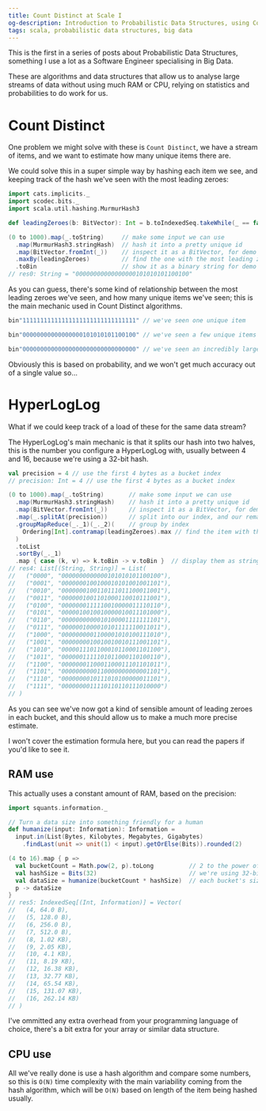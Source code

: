 ```yaml
---
title: Count Distinct at Scale I 
og-description: Introduction to Probabilistic Data Structures, using Count Distinct and introducing HyperLogLog.
tags: scala, probabilistic data structures, big data
---
```


This is the first in a series of posts about Probabilistic Data Structures, something I use a lot as a Software Engineer specialising in Big Data.

These are algorithms and data structures that allow us to analyse large streams of data without using much RAM or CPU, relying on statistics and probabilities to do work for us.

# Count Distinct

One problem we might solve with these is `Count Distinct`, we have a stream of items, and we want to estimate how many unique items there are.

We could solve this in a super simple way by hashing each item we see, and keeping track of the hash we've seen with the most leading zeroes: 


```scala
import cats.implicits._
import scodec.bits._
import scala.util.hashing.MurmurHash3

def leadingZeroes(b: BitVector): Int = b.toIndexedSeq.takeWhile(_ == false).size

(0 to 1000).map(_.toString)     // make some input we can use
  .map(MurmurHash3.stringHash)  // hash it into a pretty unique id
  .map(BitVector.fromInt(_))    // inspect it as a BitVector, for demo purposes
  .maxBy(leadingZeroes)         // find the one with the most leading zeroes
  .toBin                        // show it as a binary string for demo purposes
// res0: String = "00000000000000000101010101100100"
```

As you can guess, there's some kind of relationship between the most leading zeroes we've seen, and how many unique items we've seen; this is the main mechanic used in Count Distinct algorithms.

```scala
bin"11111111111111111111111111111111" // we've seen one unique item

bin"00000000000000000101010101100100" // we've seen a few unique items

bin"00000000000000000000000000000000" // we've seen an incredibly large number of unique items
```

Obviously this is based on probability, and we won't get much accuracy out of a single value so...

# HyperLogLog

What if we could keep track of a load of these for the same data stream?

The HyperLogLog's main mechanic is that it splits our hash into two halves, this is the number you configure a HyperLogLog with, usually between 4 and 16, because we're using a 32-bit hash.

```scala
val precision = 4 // use the first 4 bytes as a bucket index
// precision: Int = 4 // use the first 4 bytes as a bucket index

(0 to 1000).map(_.toString)       // make some input we can use
  .map(MurmurHash3.stringHash)    // hash it into a pretty unique id
  .map(BitVector.fromInt(_))      // inspect it as a BitVector, for demo purposes
  .map(_.splitAt(precision))      // split into our index, and our remaining hash
  .groupMapReduce(_._1)(_._2)(    // group by index
    Ordering[Int].contramap(leadingZeroes).max // find the item with the most leading zeroes in each bucket
  )
  .toList
  .sortBy(_._1)       
  .map { case (k, v) => k.toBin -> v.toBin }  // display them as strings for demo purposes
// res4: List[(String, String)] = List(
//   ("0000", "0000000000000101010101100100"),
//   ("0001", "0000000100100010101001001101"),
//   ("0010", "0000000100110111011100011001"),
//   ("0011", "0000001001101000110010111001"),
//   ("0100", "0000000111110010000011110110"),
//   ("0101", "0000010010010000010011101000"),
//   ("0110", "0000000000010100001111111101"),
//   ("0111", "0000001000010101111110011011"),
//   ("1000", "0000000001100001010100111010"),
//   ("1001", "0000000010010010010111001101"),
//   ("1010", "0000011101100010110001101100"),
//   ("1011", "0000001111101011000110100110"),
//   ("1100", "0000000110001100011101101011"),
//   ("1101", "0000000000110000000000001101"),
//   ("1110", "0000000010111010100000011101"),
//   ("1111", "0000000011110110110111010000")
// )
```

As you can see we've now got a kind of sensible amount of leading zeroes in each bucket, and this should allow us to make a much more precise estimate.

I won't cover the estimation formula here, but you can read the papers if you'd like to see it.

## RAM use

This actually uses a constant amount of RAM, based on the precision:

```scala
import squants.information._

// Turn a data size into something friendly for a human
def humanize(input: Information): Information =
  input.in(List(Bytes, Kilobytes, Megabytes, Gigabytes)
    .findLast(unit => unit(1) < input).getOrElse(Bits)).rounded(2)

(4 to 16).map { p =>
  val bucketCount = Math.pow(2, p).toLong          // 2 to the power of precision is how many buckets we have
  val hashSize = Bits(32)                          // we're using 32-bit hashes here, you could use 64-bit
  val dataSize = humanize(bucketCount * hashSize)  // each bucket's size is still hashSize, so we just multiply
  p -> dataSize
}
// res5: IndexedSeq[(Int, Information)] = Vector(
//   (4, 64.0 B),
//   (5, 128.0 B),
//   (6, 256.0 B),
//   (7, 512.0 B),
//   (8, 1.02 KB),
//   (9, 2.05 KB),
//   (10, 4.1 KB),
//   (11, 8.19 KB),
//   (12, 16.38 KB),
//   (13, 32.77 KB),
//   (14, 65.54 KB),
//   (15, 131.07 KB),
//   (16, 262.14 KB)
// )
```

I've ommitted any extra overhead from your programming language of choice, there's a bit extra for your array or similar data structure.


## CPU use

All we've really done is use a hash algorithm and compare some numbers, so this is `O(N)` time complexity with the main variability coming from the hash algorithm, which will be `O(N)` based on length of the item being hashed usually. 
